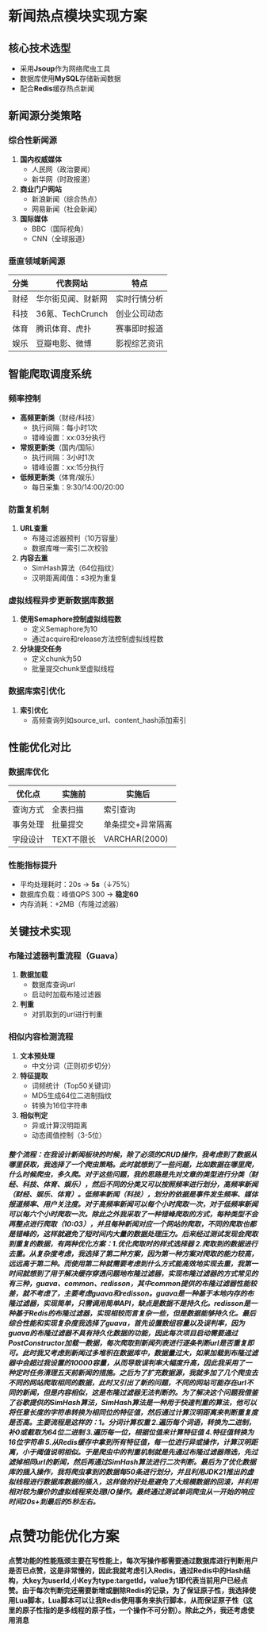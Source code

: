 # 新闻热点模块实现方案

## 核心技术选型
- 采用**Jsoup**作为网络爬虫工具
- 数据库使用**MySQL**存储新闻数据
- 配合**Redis**缓存热点新闻

## 新闻源分类策略

### 综合性新闻源
1. **国内权威媒体**
   - 人民网（政治要闻）
   - 新华网（时政报道）
2. **商业门户网站**
   - 新浪新闻（综合热点）
   - 网易新闻（社会新闻）
3. **国际媒体**
   - BBC（国际视角）
   - CNN（全球报道）

### 垂直领域新闻源
| 分类 | 代表网站 | 特点 |
|------|----------|------|
| 财经 | 华尔街见闻、财新网 | 实时行情分析 |
| 科技 | 36氪、TechCrunch | 创业公司动态 |
| 体育 | 腾讯体育、虎扑 | 赛事即时报道 |
| 娱乐 | 豆瓣电影、微博 | 影视综艺资讯 |

## 智能爬取调度系统

### 频率控制
- **高频更新类**（财经/科技）
   - 执行间隔：每小时1次
   - 错峰设置：xx:03分执行
- **常规更新类**（国内/国际）
   - 执行间隔：3小时1次
   - 错峰设置：xx:15分执行
- **低频更新类**（体育/娱乐）
   - 每日采集：9:30/14:00/20:00

### 防重复机制
1. **URL查重**
   - 布隆过滤器预判（10万容量）
   - 数据库唯一索引二次校验
2. **内容去重**
   - SimHash算法（64位指纹）
   - 汉明距离阈值：≤3视为重复

### 虚拟线程异步更新数据库数据
1. **使用Semaphore控制虚拟线程数**
    - 定义Semaphore为10
    - 通过acquire和release方法控制虚拟线程数
2. **分块提交任务**
    - 定义chunk为50
    - 批量提交chunk至虚拟线程
   
### 数据库索引优化
1. **索引优化**
    - 高频查询列如source_url、content_hash添加索引

## 性能优化对比

### 数据库优化
| 优化点         | 实施前              | 实施后              |
|---------------|---------------------|---------------------|
| 查询方式       | 全表扫描            | 索引查询            |
| 事务处理       | 批量提交            | 单条提交+异常隔离   |
| 字段设计       | TEXT不限长          | VARCHAR(2000)       |

### 性能指标提升
- 平均处理耗时：20s → **5s**（↓75%）
- 数据库负载：峰值QPS 300 → **稳定60**
- 内存消耗：+2MB（布隆过滤器）

## 关键技术实现

### 布隆过滤器判重流程（Guava）
1. **数据加载**
   - 数据库查询url
   - 启动时加载布隆过滤器
2. **判重**
   - 对抓取到的url进行判重


### 相似内容检测流程
1. **文本预处理**
   - 中文分词（正则初步切分）
2. **特征提取**
   - 词频统计（Top50关键词）
   - MD5生成64位二进制指纹
   - 转换为16位字符串
3. **相似判定**
   - 异或计算汉明距离
   - 动态阈值控制（3-5位）


##### 整个流程：在我设计新闻板块的时候，除了必须的CRUD操作，我考虑到了数据从哪里获取，我选择了一个爬虫策略。此时就想到了一些问题，比如数据在哪里爬，什么时候爬虫，多久爬。对于这些问题，我的思路是先对文章的类型进行分类（财经、科技、体育、娱乐），然后不同的分类又可以按照频率进行划分，高频率新闻（财经、娱乐、体育）。低频率新闻（科技），划分的依据是事件发生频率、媒体报道频率、用户关注度。对于高频率新闻可以每个小时爬取一次，对于低频率新闻可以每六个小时爬取一次。除此之外我采取了一种错峰爬取的方式，每种类型不会再整点进行爬取（10:03），并且每种新闻对应一个网站的爬取，不同的爬取也都是错峰的，这样就避免了短时间内大量的数据处理压力。后来经过测试发现会爬取到重复的数据，有两种优化方案：1.优化爬取时的样式选择器 2.爬取到的数据进行去重。从复杂度考虑，我选择了第二种方案，因为第一种方案对爬取的能力较高，远远高于第二种。而使用第二种就需要考虑到什么方式能高效地实现去重，我第一时间就想到了用于解决缓存穿透问题地布隆过滤器，实现布隆过滤器的方式常见的有三种，guava、common、redisson，其中common提供的布隆过滤器性能较差，就不考虑了，主要考虑guava和redisson。guava是一种基于本地内存的布隆过滤器，实现简单，只需调用简单API，缺点是数据不是持久化。redisson是一种基于Redis的布隆过滤器，实现相较而言复杂一些，但是数据能够持久化。最后综合性能和实现复杂度我选择了guava，首先设置数组容量以及误判率，因为guava的布隆过滤器不具有持久化数据的功能，因此每次项目启动需要通过PostConstructor加载一数据，每次爬取到新闻列表进行逐条判断url是否重复即可。此时我又考虑到新闻过多堆积在数据库中，数据量过大，如果加载到布隆过滤器中会超过我设置的10000容量，从而导致误判率大幅度升高，因此我采用了一种定时任务清理五天前新闻的措施。之后为了扩充数据源，我就多加了几个爬虫去不同的网站爬取相同的数据，此时又引出了新的问题，不同的网站可能存在url不同的新闻，但是内容相似，这是布隆过滤器无法判断的。为了解决这个问题我借鉴了谷歌提供的SimHash算法，SimHash算法是一种用于快速判重的算法，他可以将任意长度的字符串转换为相同位的特征值，然后通过计算汉明距离来判断重复度是否高。主要流程是这样的：1。分词计算权重 2.遍历每个词语，转换为二进制，补0或截取为64位二进制 3.遍历每一位，根据位值来计算特征值 4.特征值转换为16位字符串 5.从Redis缓存中拿到所有特征值，每一位进行异或操作，计算汉明距离，小于阈值说明相似。于是爬虫中的判重机制就是先通过布隆过滤器筛选，先过滤掉相同url的新闻，然后再通过SimHash算法进行二次判断。最后为了优化数据库的插入操作，我将爬虫拿到的数据每50条进行划分，并且利用JDK21推出的虚拟线程进行数据库数据的插入，这样做的好处是避免了大规模数据的回滚，并利用相对较为廉价的虚拟线程来处理I/O操作。最终通过测试单词爬虫从一开始的响应时间20s+到最后的5秒左右。

   
# 点赞功能优化方案

#### 点赞功能的性能瓶颈主要在写性能上，每次写操作都需要通过数据库进行判断用户是否已点赞，这是非常慢的，因此我就考虑引入Redis，通过Redis中的Hash结构，大key为userId,小Key为type:targetId，value为1即代表当前用户已经点赞。由于每次判断完还需要新增或删除Redis的记录，为了保证原子性，我选择使用Lua脚本，Lua脚本可以让我Redis使用事务来执行脚本，从而保证原子性（这里的原子性指的是多线程的原子性，一个操作不可分割）。除此之外，我还考虑使用消息